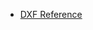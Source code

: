 - [DXF Reference](https://help.autodesk.com/view/OARX/2018/ENU/?guid=GUID-76DB3ABF-3C8C-47D1-8AFB-72942D9AE1FF)